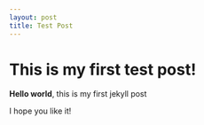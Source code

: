```yaml
---
layout: post
title: Test Post
---
```


# This is my first test post!

**Hello world**, this is my first jekyll post

I hope you like it!


